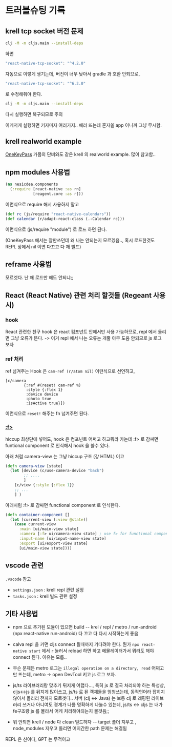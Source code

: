 # 트러블슈팅 기록

## krell tcp socket 버전 문제
```sh
clj -M -m cljs.main --install-deps
```
하면
```js
"react-native-tcp-socket": "^4.2.0"
```
자동으로 이렇게 생기는데, 버전이 너무 낮아서 gradle 과 호환 안되므로,

```js
"react-native-tcp-socket": "^6.2.0"
```
로 수정해줘야 한다.
```sh
clj -M -m cljs.main --install-deps
```
다시 실행하면 복구되므로 주의

이케저케 실행하면 키자마자 여러가지.. 에러 뜨는데 혼자쓸 app 이니까 그냥 무시함.

## krell realworld example 
[OneKeyPass](https://github.com/OneKeePass/mobile) 가뭄의 단비와도 같은 krell 의 realworld example. 많이 참고함..

## npm modules 사용법

```cljs
(ns nesicdea.components
  (:require [react-native :as rn]
            [reagent.core :as r]))
```
이런식으로 require 해서 사용하지 말고
```cljs
(def rc (js/require "react-native-calendars"))
(def calendar (r/adapt-react-class (.-Calendar rc))) 
```
이런식으로 (js/require "module") 로 로드 하면 된다.

(OneKeyPass 에서는 잘만쓰던데 왜 나는 안되는지 모르겠음.., 혹시 로드한것도 REPL 상에서 nil 이면 다끄고 다 재 빌드)

## reframe 사용법
모르겟다. 난 왜 로드만 해도 안되냐;;


## React (React Native) 관련 처리 할것들 (Regeant 사용시)
### hook
React 관련한 친구 hook 은 react 컴포넌트 안에서만 사용 가능하므로, repl 에서 돌리면 그냥 오류가 뜬다.
-> 이거 repl 에서 나는 오류는 개뿔 아무 도움 안되므로 js 로그 보자

### ref 처리
ref 넘겨주는 Hook 은 
`cam-ref (r/atom nil)`  이런식으로 선언하고, 

```
[c/camera
        {:ref #(reset! cam-ref %)
         :style {:flex 1}
         :device device
         :photo true
         :isActive true}])
```
이런식으로 `reset!` 해주는 fn 넘겨주면 된다.

### [:f>](https://github.com/reagent-project/reagent/blob/master/examples/functional-components-and-hooks/src/example/core.cljs)
hiccup 최상단에 넣어도, hook 은 컴포넌트 어쩌고 하고뭐라 카는데
:f> 로 감싸면 funtional component 로 인식해서 hook 을 쓸수 있다.

아래 처럼 camera-view 는 그냥 hiccup 구조 (걍 HTML) 이고
```cljs
(defn camera-view [state] 
  (let [device (c/use-camera-device "back")
        ;; ....
        ]
    [c/view {:style {:flex 1}}
    ;; ...
    ] )
```

아래처럼 :f> 로 감싸면 functional component 로 인식한다.
```cljs
(defn container-component []
  (let [current-view (:view @state)]
    (case current-view
      :main [ui/main-view state]
      :camera [:f> ui/camera-view state] ; use f> for functional component
      :input-name [ui/input-name-view state]
      :export [ui/export-view state]
      [ui/main-view state])))
```

## vscode 관련
`.vscode` 참고

- `settings.json` : krell repl 관련 설정
- `tasks.json` : krell 빌드 관련 설정

## 기타 사용법
- npm 으로 추가된 모듈이 있으면 build 
--  krel / repl / metro / run-android (npx react-native run-android) 다 끄고 다 다시 시작하는게 좋음

- calva repl 을 키면 cljs connect 될때까지 기다려야 한다. 뭔가 `npx react-native start` 에서 `r` 눌러서 reload 하면 하고 에물레이터가서 뭐라도 해야 connect 된다. 이유는 모름..

- 무슨 문제든 metro 로그는 `illegal operation on a directory, read` 어쩌고만 뜨는데, metro -> open DevTool 키고 js 로그 보자. 

- js/ts 라이브러리랑 맞추기 뒤지게 어렵다..., 특히 js 로 결국 처리되야 하는 특성상, cljs<->js  를 뒤지게 많이쓰고, js/ts 로 된 객체들을 엄청쓰는데, 동적언어라 잡히지 않아서 돌리리 전까지 모르겟다.. 서버 (clj <-> Java) 는 보통 clj 로 레핑된 라이브러리 쓰거나 아니여도 경계가 나름 명확하게 나눌수 있는데,
js/ts <-> cljs 는 내가 fe구조랑 js 를 몰라서 어케 처리해야되는지 몰것음;;

- 뭐 안되면 krell / node 다 clean 빌드하자
-- target 폴더 지우고 , node_modules 지우고 돌리면 어지간한 path 문제는 해결됨

REPL 은 신이다, GPT 는 무적이고